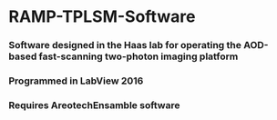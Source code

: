 # RAMP-TPLSM-Software
### Software designed in the Haas lab for operating the AOD-based fast-scanning two-photon imaging platform
### Programmed in LabView 2016
### Requires AreotechEnsamble software
